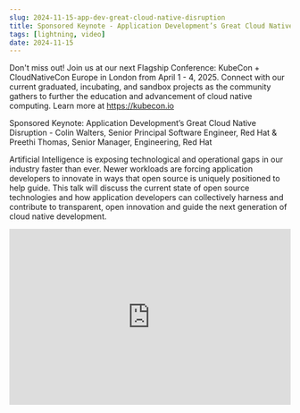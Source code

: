 ```yaml
---
slug: 2024-11-15-app-dev-great-cloud-native-disruption
title: Sponsored Keynote - Application Development’s Great Cloud Native Disruption
tags: [lightning, video]
date: 2024-11-15
---
```


Don't miss out! Join us at our next Flagship Conference: KubeCon + CloudNativeCon Europe in London from April 1 - 4, 2025. Connect with our current graduated, incubating, and sandbox projects as the community gathers to further the education and advancement of cloud native computing. Learn more at https://kubecon.io

<!-- truncate -->

Sponsored Keynote: Application Development’s Great Cloud Native Disruption - Colin Walters, Senior Principal Software Engineer, Red Hat & Preethi Thomas, Senior Manager, Engineering, Red Hat

Artificial Intelligence is exposing technological and operational gaps in our industry faster than ever. Newer workloads are forcing application developers to innovate in ways that open source is uniquely positioned to help guide. This talk will discuss the current state of open source technologies and how application developers can collectively harness and contribute to transparent, open innovation and guide the next generation of cloud native development. 

<iframe width="100%" height="315" src="https://www.youtube.com/embed/wpXl_8RckB8?si=12BJEr2M29QkEz9l" title="YouTube video player" frameborder="0" allow="accelerometer; autoplay; clipboard-write; encrypted-media; gyroscope; picture-in-picture; web-share" referrerpolicy="strict-origin-when-cross-origin" allowfullscreen></iframe>